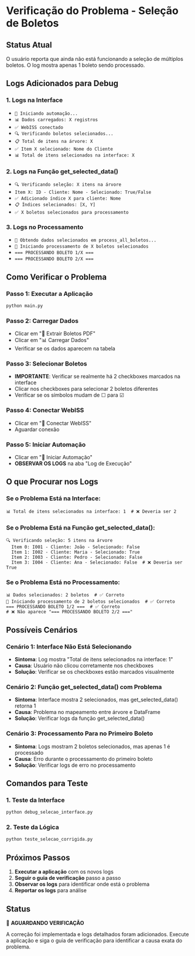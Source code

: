 # Verificação do Problema - Seleção de Boletos

## Status Atual

O usuário reporta que ainda não está funcionando a seleção de múltiplos boletos. O log mostra apenas 1 boleto sendo processado.

## Logs Adicionados para Debug

### 1. Logs na Interface
- `🚀 Iniciando automação...`
- `📊 Dados carregados: X registros`
- `✅ WebISS conectado`
- `🔍 Verificando boletos selecionados...`
- `📋 Total de itens na árvore: X`
- `✅ Item X selecionado: Nome do Cliente`
- `📊 Total de itens selecionados na interface: X`

### 2. Logs na Função get_selected_data()
- `🔍 Verificando seleção: X itens na árvore`
- `Item X: ID - Cliente: Nome - Selecionado: True/False`
- `✅ Adicionado índice X para cliente: Nome`
- `📋 Índices selecionados: [X, Y]`
- `✅ X boletos selecionados para processamento`

### 3. Logs no Processamento
- `🔄 Obtendo dados selecionados em process_all_boletos...`
- `🚀 Iniciando processamento de X boletos selecionados`
- `=== PROCESSANDO BOLETO 1/X ===`
- `=== PROCESSANDO BOLETO 2/X ===`

## Como Verificar o Problema

### Passo 1: Executar a Aplicação
```bash
python main.py
```

### Passo 2: Carregar Dados
- Clicar em "📄 Extrair Boletos PDF"
- Clicar em "📊 Carregar Dados"
- Verificar se os dados aparecem na tabela

### Passo 3: Selecionar Boletos
- **IMPORTANTE**: Verificar se realmente há 2 checkboxes marcados na interface
- Clicar nos checkboxes para selecionar 2 boletos diferentes
- Verificar se os símbolos mudam de ☐ para ☑

### Passo 4: Conectar WebISS
- Clicar em "🔗 Conectar WebISS"
- Aguardar conexão

### Passo 5: Iniciar Automação
- Clicar em "🚀 Iniciar Automação"
- **OBSERVAR OS LOGS** na aba "Log de Execução"

## O que Procurar nos Logs

### Se o Problema Está na Interface:
```
📊 Total de itens selecionados na interface: 1  # ❌ Deveria ser 2
```

### Se o Problema Está na Função get_selected_data():
```
🔍 Verificando seleção: 5 itens na árvore
  Item 0: I001 - Cliente: João - Selecionado: False
  Item 1: I002 - Cliente: Maria - Selecionado: True
  Item 2: I003 - Cliente: Pedro - Selecionado: False
  Item 3: I004 - Cliente: Ana - Selecionado: False  # ❌ Deveria ser True
```

### Se o Problema Está no Processamento:
```
📊 Dados selecionados: 2 boletos  # ✅ Correto
🚀 Iniciando processamento de 2 boletos selecionados  # ✅ Correto
=== PROCESSANDO BOLETO 1/2 ===  # ✅ Correto
# ❌ Não aparece "=== PROCESSANDO BOLETO 2/2 ==="
```

## Possíveis Cenários

### Cenário 1: Interface Não Está Selecionando
- **Sintoma**: Log mostra "Total de itens selecionados na interface: 1"
- **Causa**: Usuário não clicou corretamente nos checkboxes
- **Solução**: Verificar se os checkboxes estão marcados visualmente

### Cenário 2: Função get_selected_data() com Problema
- **Sintoma**: Interface mostra 2 selecionados, mas get_selected_data() retorna 1
- **Causa**: Problema no mapeamento entre árvore e DataFrame
- **Solução**: Verificar logs da função get_selected_data()

### Cenário 3: Processamento Para no Primeiro Boleto
- **Sintoma**: Logs mostram 2 boletos selecionados, mas apenas 1 é processado
- **Causa**: Erro durante o processamento do primeiro boleto
- **Solução**: Verificar logs de erro no processamento

## Comandos para Teste

### 1. Teste da Interface
```bash
python debug_selecao_interface.py
```

### 2. Teste da Lógica
```bash
python teste_selecao_corrigida.py
```

## Próximos Passos

1. **Executar a aplicação** com os novos logs
2. **Seguir o guia de verificação** passo a passo
3. **Observar os logs** para identificar onde está o problema
4. **Reportar os logs** para análise

## Status

🔄 **AGUARDANDO VERIFICAÇÃO**

A correção foi implementada e logs detalhados foram adicionados. Execute a aplicação e siga o guia de verificação para identificar a causa exata do problema. 